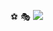 ⚽️
🎭
![](https://media4.giphy.com/media/v1.Y2lkPTc5MGI3NjExMWc1Nm1jaGF2bWtxb2gxdTkyNXNkemN0ZjlqZWlxeW9xNm54MHloOSZlcD12MV9pbnRlcm5hbF9naWZfYnlfaWQmY3Q9Zw/iAnEvLVEtPuLK/giphy.webp)
